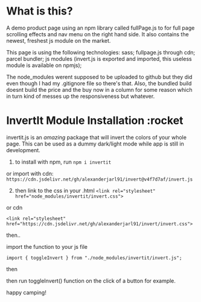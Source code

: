 # What is this?

A demo product page using an npm library called fullPage.js to for full page scrolling effects and nav menu on the right hand side. It also contains the newest, freshest js module on the market.

This page is using the following technologies:
sass;
fullpage.js through cdn;
parcel bundler;
js modules (invert.js is exported and imported, this useless module is available on npmjs);

The node_modules werent supposed to be uploaded to github but they did even though I had my .gitignore file so there's that. Also, the bundled build doesnt build the price and the buy now in a column for some reason which in turn kind of messes up the responsiveness but whatever.

# InvertIt Module Installation :rocket

invertit.js is an _amazing_ package that will invert the colors of your whole page. This can be used as a dummy dark/light mode while app is still in development.

1.  to install with npm, run `npm i invertit`

or import with cdn: `https://cdn.jsdelivr.net/gh/alexanderjarl91/invert@v4f7d7af/invert.js`

2.  then link to the css in your .html
    `<link rel="stylesheet" href="node_modules/invertit/invert.css">`

or cdn

`<link rel="stylesheet" href="https://cdn.jsdelivr.net/gh/alexanderjarl91/invert/invert.css">`

then..

import the function to your js file

`import { toggleInvert } from "./node_modules/invertit/invert.js";`

then

then run toggleInvert() function on the click of a button for example.

happy camping!
